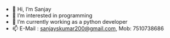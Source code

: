 - 👋 Hi, I’m Sanjay
- 👀 I’m interested in programming
- 🌱 I’m currently working as a python developer
- 📫 E-Mail : sanjayskumar200@gmail.com, Mob: 7510738686
